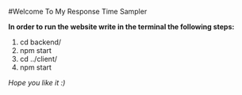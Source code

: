 #Welcome To My Response Time Sampler

**In order to run the website write in the terminal the following steps:**

1. cd backend/
2. npm start
3. cd ../client/
4. npm start

_Hope you like it :)_
